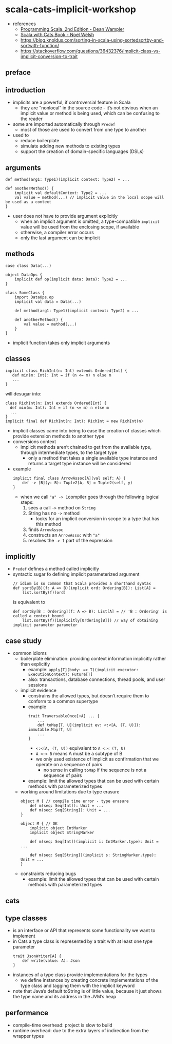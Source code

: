 # scala-cats-implicit-workshop
* references
    * [Programming Scala, 2nd Edition - Dean Wampler](https://www.oreilly.com/library/view/programming-scala-2nd/9781491950135/)
    * [Scala with Cats Book - Noel Welsh](https://underscore.io/books/scala-with-cats/)
    * https://blog.knoldus.com/sorting-in-scala-using-sortedsortby-and-sortwith-function/
    * https://stackoverflow.com/questions/36432376/implicit-class-vs-implicit-conversion-to-trait
    
## preface

## introduction
* implicits are a powerful, if controversial feature in Scala
    * they are "nonlocal" in the source code - it’s not obvious when an implicit value or method 
      is being used, which can be confusing to the reader
* some are imported automatically through `Predef`
    * most of those are used to convert from one type to another
* used to 
    * reduce boilerplate
    * simulate adding new methods to existing types
    * support the creation of domain-specific languages (DSLs)
    
## arguments
```
def method(arg1: Type1)(implicit context: Type2) = ...

def anotherMethod() {
    implicit val defaultContext: Type2 = ...
    val value = method(...) // implicit value in the local scope will be used as a context
}
```
* user does not have to provide argument explicitly
    * when an implicit argument is omitted, a type-compatible `implicit` value will be used 
      from the enclosing scope, if available
    * otherwise, a compiler error occurs 
    * only the last argument can be implicit
    
## methods
```
case class Data(...)

object DataOps {
    implicit def op(implicit data: Data): Type2 = ...
}

class SomeClass {
    import DataOps.op
    implicit val data = Data(...)
    
    def method(arg1: Type1)(implicit context: Type2) = ...
    
    def anotherMethod() {
        val value = method(...)
    }
}

```
* implicit function takes only implicit arguments

## classes
```
implicit class RichInt(n: Int) extends Ordered[Int] {
   def min(m: Int): Int = if (n <= m) n else m
   ...
}
```
will desugar into:
```
class RichInt(n: Int) extends Ordered[Int] {
  def min(m: Int): Int = if (n <= m) n else m
  ...
}
implicit final def RichInt(n: Int): RichInt = new RichInt(n)
```
* implicit classes came into being to ease the creation of classes which provide extension methods to another type
* conversions context
    * implicit methods aren’t chained to get from the available type, through intermediate types, to the target type
        * only a method that takes a single available type instance and returns a target type instance will be considered
* example
    ```
    implicit final class ArrowAssoc[A](val self: A) {
        def -> [B](y: B): Tuple2[A, B] = Tuple2(self, y)
    }
    ```
    * when we call `"a" -> 1`compiler goes through the following logical steps:
        1. sees a call `->` method on `String`
        2. String has no `->` method
           * looks for an implicit conversion in scope to a type that has this method
        3. finds `ArrowAssoc`
        4. constructs an `ArrowAssoc` with `"a"`
        5. resolves the `-> 1` part of the expression

## implicitly
* `Predef` defines a method called implicitly
* syntactic sugar fo defining implicit parameterized argument
    ```
    // idiom is so common that Scala provides a shorthand syntax
    def sortBy[B](f: A => B)(implicit ord: Ordering[B]): List[A] =
        list.sortBy(f)(ord)
    ```
    is equivalent to      
    ```
    def sortBy[B : Ordering](f: A => B): List[A] = // 'B : Ordering' is called a context bound
        list.sortBy(f)(implicitly[Ordering[B]]) // way of obtaining implicit parameter parameter
    ```

## case study
* common idioms
    * boilerplate elimination: providing context information implicitly rather than explicitly
        * example: `apply[T](body: => T)(implicit executor: ExecutionContext): Future[T]`
        * also: transactions, database connections, thread pools, and user sessions
    * implicit evidence
        * constrains the allowed types, but doesn’t require them to conform to a common supertype
        * example
            ```
            trait TraversableOnce[+A] ... {
                ...
                def toMap[T, U](implicit ev: <:<[A, (T, U)]): immutable.Map[T, U]
                ...
            }
            ```
            * `<:<(A, (T, U))` equivalent to `A <:< (T, U)`
            * `A <:< B` means A must be a subtype of B
            * we only used existence of implicit as confirmation that we operate on a sequence of pairs
                * no sense in calling `toMap` if the sequence is not a sequence of pairs
        * example: limit the allowed types that can be used with certain methods with parameterized types
    * working around limitations due to type erasure
        ```
        object M { // compile time error - type erasure
            def m(seq: Seq[Int]): Unit = ...
            def m(seq: Seq[String]): Unit = ...
        }
        
        object M { // OK
            implicit object IntMarker
            implicit object StringMarker
        
            def m(seq: Seq[Int])(implicit i: IntMarker.type): Unit = ...
        
            def m(seq: Seq[String])(implicit s: StringMarker.type): Unit = ...
        }
        ```
    * constraints reducing bugs
        * example: limit the allowed types that can be used with certain methods with parameterized types

## cats


## type classes
* is an interface or API that represents some functionality we want to implement
* in Cats a type class is represented by a trait with at least one type parameter
    ```
    trait JsonWriter[A] {
        def write(value: A): Json
    }
    ```
* instances of a type class provide implementations for the types
    * we define instances by creating concrete implementations of the type class and tagging 
      them with the implicit keyword
* note that Java’s default toString is of little value, because it just shows the type
  name and its address in the JVM’s heap
  
## performance
* compile-time overhead: project is slow to build
* runtime overhead: due to the extra layers of indirection from the wrapper types